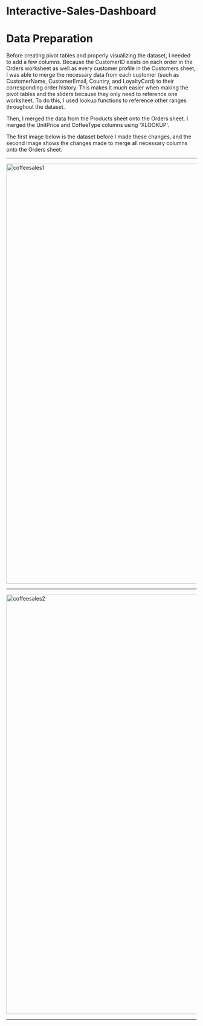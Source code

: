 # Interactive-Sales-Dashboard
<h1>Data Preparation</h1>

Before creating pivot tables and properly visualizing the dataset, I needed to add a few columns. Because the CustomerID exists on each order in the Orders worksheet as well as every customer profile in the Customers sheet, I was able to merge the necessary data from each customer (such as CustomerName, CustomerEmail, Country, and LoyaltyCard) to their corresponding order history. This makes it much easier when making the pivot tables and the sliders because they only need to reference one worksheet. To do this, I used lookup functions to reference other ranges throughout the dataset.

Then, I merged the data from the Products sheet onto the Orders sheet. I merged the UnitPrice and CoffeeType columns using 'XLOOKUP'.

The first image below is the dataset before I made these changes, and the second image shows the changes made to merge all necessary columns onto the Orders sheet.

---------------------------------------------------------------------------------------------------------------------------

<img width="1112" alt="coffeesales1" src="https://github.com/idcruz99/Interactive-Sales-Dashboard/assets/160052201/ffc0f160-618e-45de-b6b1-73d07762835b">

---------------------------------------------------------------------------------------------------------------------------

<img width="1111" alt="coffeesales2" src="https://github.com/idcruz99/Interactive-Sales-Dashboard/assets/160052201/93d6d2eb-023d-4ed0-bcb2-8296a8a3a4ad">

---------------------------------------------------------------------------------------------------------------------------


